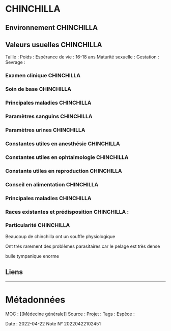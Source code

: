 # CHINCHILLA
## Environnement CHINCHILLA
## Valeurs usuelles CHINCHILLA
Taille : 
Poids :
Espérance de vie : 16-18 ans 
Maturité sexuelle : 
Gestation : 
Sevrage : 

### Examen clinique CHINCHILLA

### Soin de base CHINCHILLA
### Principales maladies CHINCHILLA
### Paramètres sanguins CHINCHILLA
### Paramètres urines CHINCHILLA
### Constantes utiles en anesthésie CHINCHILLA
### Constantes utiles en ophtalmologie CHINCHILLA
### Constante utiles en reproduction CHINCHILLA
### Conseil en alimentation CHINCHILLA

### Principales maladies CHINCHILLA

### Races existantes et prédisposition CHINCHILLA :

### Particularité CHINCHILLA
Beaucoup de chinchilla ont un souffle physiologique

Ont très rarement des problèmes parasitaires car le pelage est très dense

bulle tympanique enorme

## Liens


***

# Métadonnées
MOC : [[Médecine générale]]
Source :
Projet :
Tags : 
	Espèce :
	
Date : 2022-04-22
Note N° 20220422102451